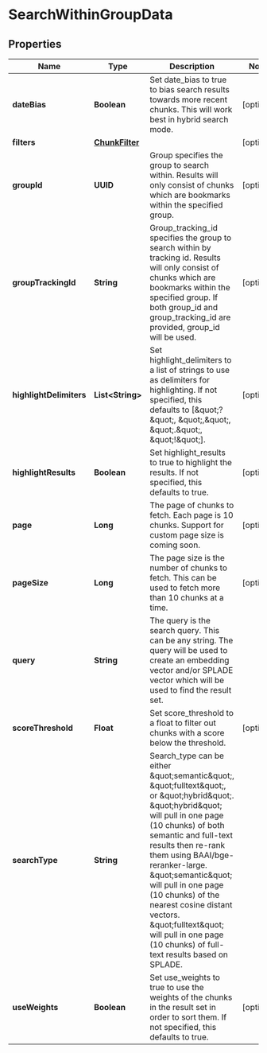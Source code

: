 

# SearchWithinGroupData


## Properties

| Name | Type | Description | Notes |
|------------ | ------------- | ------------- | -------------|
|**dateBias** | **Boolean** | Set date_bias to true to bias search results towards more recent chunks. This will work best in hybrid search mode. |  [optional] |
|**filters** | [**ChunkFilter**](ChunkFilter.md) |  |  [optional] |
|**groupId** | **UUID** | Group specifies the group to search within. Results will only consist of chunks which are bookmarks within the specified group. |  [optional] |
|**groupTrackingId** | **String** | Group_tracking_id specifies the group to search within by tracking id. Results will only consist of chunks which are bookmarks within the specified group. If both group_id and group_tracking_id are provided, group_id will be used. |  [optional] |
|**highlightDelimiters** | **List&lt;String&gt;** | Set highlight_delimiters to a list of strings to use as delimiters for highlighting. If not specified, this defaults to [\&quot;?\&quot;, \&quot;,\&quot;, \&quot;.\&quot;, \&quot;!\&quot;]. |  [optional] |
|**highlightResults** | **Boolean** | Set highlight_results to true to highlight the results. If not specified, this defaults to true. |  [optional] |
|**page** | **Long** | The page of chunks to fetch. Each page is 10 chunks. Support for custom page size is coming soon. |  [optional] |
|**pageSize** | **Long** | The page size is the number of chunks to fetch. This can be used to fetch more than 10 chunks at a time. |  [optional] |
|**query** | **String** | The query is the search query. This can be any string. The query will be used to create an embedding vector and/or SPLADE vector which will be used to find the result set. |  |
|**scoreThreshold** | **Float** | Set score_threshold to a float to filter out chunks with a score below the threshold. |  [optional] |
|**searchType** | **String** | Search_type can be either \&quot;semantic\&quot;, \&quot;fulltext\&quot;, or \&quot;hybrid\&quot;. \&quot;hybrid\&quot; will pull in one page (10 chunks) of both semantic and full-text results then re-rank them using BAAI/bge-reranker-large. \&quot;semantic\&quot; will pull in one page (10 chunks) of the nearest cosine distant vectors. \&quot;fulltext\&quot; will pull in one page (10 chunks) of full-text results based on SPLADE. |  |
|**useWeights** | **Boolean** | Set use_weights to true to use the weights of the chunks in the result set in order to sort them. If not specified, this defaults to true. |  [optional] |



